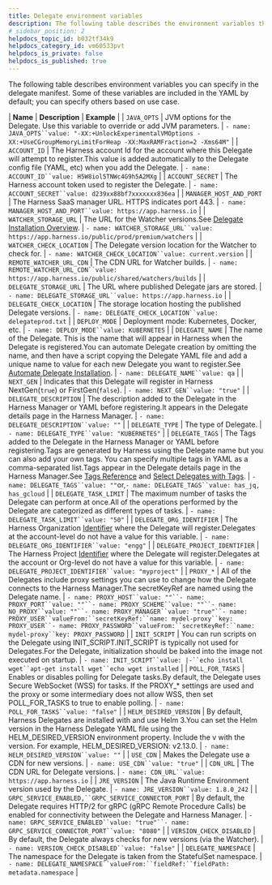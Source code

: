 ```yaml
---
title: Delegate environment variables
description: The following table describes the environment variables that apply to the Delegate manifest. Some of these variables are included in the YAML by default; you can specify others based on use case…
# sidebar_position: 2
helpdocs_topic_id: b032tf34k9
helpdocs_category_id: vm60533pvt
helpdocs_is_private: false
helpdocs_is_published: true
---
```


The following table describes environment variables you can specify in the delegate manifest. Some of these variables are included in the YAML by default; you can specify others based on use case.

| **Name** | **Description** | **Example** |
| `JAVA_OPTS` | JVM options for the Delegate. Use this variable to override or add JVM parameters. | `- name: JAVA_OPTS``value: "-XX:+UnlockExperimentalVMOptions -XX:+UseCGroupMemoryLimitForHeap -XX:MaxRAMFraction=2 -Xms64M"` |
| `ACCOUNT_ID` | The Harness account Id for the account where this Delegate will attempt to register.This value is added automatically to the Delegate config file (YAML, etc) when you add the Delegate. | `- name: ACCOUNT_ID``value: H5W8iol5TNWc4G9h5A2MXg` |
| `ACCOUNT_SECRET` | The Harness account token used to register the Delegate. | `- name: ACCOUNT_SECRET``value: d239xx88bf7xxxxxxx836ea` |
| `MANAGER_HOST_AND_PORT` | The Harness SaaS manager URL. HTTPS indicates port 443. | `- name: MANAGER_HOST_AND_PORT``value: https://app.harness.io` |
| `WATCHER_STORAGE_URL` | The URL for the Watcher versions.See [Delegate Installation Overview](/docs/platform/2_Delegates/delegate-installation-overview.md). | `- name: WATCHER_STORAGE_URL``value: https://app.harness.io/public/prod/premium/watchers` |
| `WATCHER_CHECK_LOCATION` | The Delegate version location for the Watcher to check for. | `- name: WATCHER_CHECK_LOCATION``value: current.version` |
| `REMOTE_WATCHER_URL_CDN` | The CDN URL for Watcher builds. | `- name: REMOTE_WATCHER_URL_CDN``value: https://app.harness.io/public/shared/watchers/builds` |
| `DELEGATE_STORAGE_URL` | The URL where published Delegate jars are stored. | `- name: DELEGATE_STORAGE_URL``value: https://app.harness.io` |
| `DELEGATE_CHECK_LOCATION` | The storage location hosting the published Delegate versions. | `- name: DELEGATE_CHECK_LOCATION``value: delegateprod.txt` |
| `DEPLOY_MODE` | Deployment mode: Kubernetes, Docker, etc. | `- name: DEPLOY_MODE``value: KUBERNETES` |
| `DELEGATE_NAME` | The name of the Delegate. This is the name that will appear in Harness when the Delegate is registered.You can automate Delegate creation by omitting the name, and then have a script copying the Delegate YAML file and add a unique name to value for each new Delegate you want to register.See [Automate Delegate Installation](/docs/platform/2_Delegates/advanced-installation/automate-delegate-installation.md). | `- name: DELEGATE_NAME``value: qa` |
| `NEXT_GEN` | Indicates that this Delegate will register in Harness NextGen(`true`) or FirstGen(`false`). | `- name: NEXT_GEN``value: "true"` |
| `DELEGATE_DESCRIPTION` | The description added to the Delegate in the Harness Manager or YAML before registering.It appears in the Delegate details page in the Harness Manager. | `- name: DELEGATE_DESCRIPTION``value: ""` |
| `DELEGATE_TYPE` | The type of Delegate. | `- name: DELEGATE_TYPE``value: "KUBERNETES"` |
| `DELEGATE_TAGS` | The Tags added to the Delegate in the Harness Manager or YAML before registering.Tags are generated by Harness using the Delegate name but you can also add your own tags. You can specify multiple tags in YAML as a comma-separated list.Tags appear in the Delegate details page in the Harness Manager.See [Tags Reference](../../20_References/tags-reference.md) and [Select Delegates with Tags](/docs/platform/2_Delegates/get-started-with-delegates/select-delegates-with-selectors.md). | `- name: DELEGATE_TAGS``value: ""`or,`- name: DELEGATE_TAGS``value: has_jq, has_gcloud` |
| `DELEGATE_TASK_LIMIT` | The maximum number of tasks the Delegate can perform at once.All of the operations performed by the Delegate are categorized as different types of tasks. | `- name: DELEGATE_TASK_LIMIT``value: "50"` |
| `DELEGATE_ORG_IDENTIFIER` | The Harness Organization [Identifier](../../20_References/entity-identifier-reference.md) where the Delegate will register.Delegates at the account-level do not have a value for this variable. | `- name: DELEGATE_ORG_IDENTIFIER``value: "engg"` |
| `DELEGATE_PROJECT_IDENTIFIER` | The Harness Project [Identifier](../../20_References/entity-identifier-reference.md) where the Delegate will register.Delegates at the account or Org-level do not have a value for this variable. | `- name: DELEGATE_PROJECT_IDENTIFIER``value: "myproject"` |
| `PROXY_*` | All of the Delegates include proxy settings you can use to change how the Delegate connects to the Harness Manager.The secretKeyRef are named using the Delegate name. | `- name: PROXY_HOST``value: ""``- name: PROXY_PORT``value: ""``- name: PROXY_SCHEME``value: ""``- name: NO_PROXY``value: ""``- name: PROXY_MANAGER``value: "true"``- name: PROXY_USER``valueFrom:``secretKeyRef:``name: mydel-proxy``key: PROXY_USER``- name: PROXY_PASSWORD``valueFrom:``secretKeyRef:``name: mydel-proxy``key: PROXY_PASSWORD` |
| `INIT_SCRIPT` | You can run scripts on the Delegate using INIT\_SCRIPT.INIT\_SCRIPT is typically not used for Delegates.For the Delegate, initialization should be baked into the image not executed on startup. | `- name: INIT_SCRIPT``value: |-``echo install wget``apt-get install wget``echo wget installed` |
| `POLL_FOR_TASKS` | Enables or disables polling for Delegate tasks.By default, the Delegate uses Secure WebSocket (WSS) for tasks. If the PROXY\_\* settings are used and the proxy or some intermediary does not allow WSS, then set POLL\_FOR\_TASKS to true to enable polling. | `- name: POLL_FOR_TASKS``value: "false"` |
| `HELM_DESIRED_VERSION` | By default, Harness Delegates are installed with and use Helm 3.You can set the Helm version in the Harness Delegate YAML file using the HELM\_DESIRED\_VERSION environment property. Include the v with the version. For example, HELM\_DESIRED\_VERSION: v2.13.0. | `- name: HELM_DESIRED_VERSION``value: ""` |
| `USE_CDN` | Makes the Delegate use a CDN for new versions. | `- name: USE_CDN``value: "true"` |
| `CDN_URL` | The CDN URL for Delegate versions. | `- name: CDN_URL``value: https://app.harness.io` |
| `JRE_VERSION` | The Java Runtime Environment version used by the Delegate. | `- name: JRE_VERSION``value: 1.8.0_242` |
| `GRPC_SERVICE_ENABLED,``GRPC_SERVICE_CONNECTOR_PORT` | By default, the Delegate requires HTTP/2 for gRPC (gRPC Remote Procedure Calls) be enabled for connectivity between the Delegate and Harness Manager. | `- name: GRPC_SERVICE_ENABLED``value: "true"``- name: GRPC_SERVICE_CONNECTOR_PORT``value: "8080"` |
| `VERSION_CHECK_DISABLED` | By default, the Delegate always checks for new versions (via the Watcher). | `- name: VERSION_CHECK_DISABLED``value: "false"` |
| `DELEGATE_NAMESPACE` | The namespace for the Delegate is taken from the StatefulSet namespace. | `- name: DELEGATE_NAMESPACE``valueFrom:``fieldRef:``fieldPath: metadata.namespace` |

